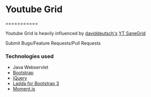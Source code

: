 # Youtube Grid
===========

Youtube Grid is heavily influenced by 
				[daviddeutsch's](https://github.com/daviddeutsch)
				[YT SaneGrid](http://daviddeutsch.github.io/yt-sanegrid/)


Submit Bugs/Feature Requests/Pull Requests

### Technologies used
* Java Webservlet
* [Bootstrap](http://getbootstrap.com/)
* [jQuery](https://jquery.com/)
* [Ladda for Bootstrap 3](https://github.com/msurguy/Ladda-bootstrap)
* [Moment.js](http://momentjs.com/)
